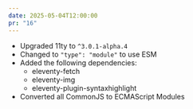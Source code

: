 ```yaml
---
date: 2025-05-04T12:00:00
pr: "16"
---
```

- Upgraded 11ty to `^3.0.1-alpha.4`
- Changed to `"type": "module"` to use ESM
- Added the following dependencies:
  - eleventy-fetch
  - eleventy-img
  - eleventy-plugin-syntaxhighlight
- Converted all CommonJS to ECMAScript Modules
